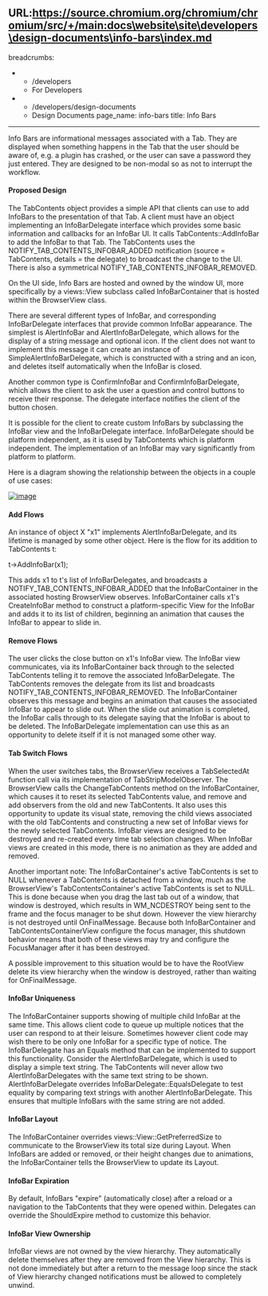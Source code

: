 URL:https://source.chromium.org/chromium/chromium/src/+/main:docs\website\site\developers\design-documents\info-bars\index.md
---
breadcrumbs:
- - /developers
  - For Developers
- - /developers/design-documents
  - Design Documents
page_name: info-bars
title: Info Bars
---

Info Bars are informational messages associated with a Tab. They are displayed
when something happens in the Tab that the user should be aware of, e.g. a
plugin has crashed, or the user can save a password they just entered. They are
designed to be non-modal so as not to interrupt the workflow.

#### Proposed Design

The TabContents object provides a simple API that clients can use to add
InfoBars to the presentation of that Tab. A client must have an object
implementing an InfoBarDelegate interface which provides some basic information
and callbacks for an InfoBar UI. It calls TabContents::AddInfoBar to add the
InfoBar to that Tab. The TabContents uses the NOTIFY_TAB_CONTENTS_INFOBAR_ADDED
notification (source = TabContents, details = the delegate) to broadcast the
change to the UI. There is also a symmetrical
NOTIFY_TAB_CONTENTS_INFOBAR_REMOVED.

On the UI side, Info Bars are hosted and owned by the window UI, more
specifically by a views::View subclass called InfoBarContainer that is hosted
within the BrowserView class.

There are several different types of InfoBar, and corresponding InfoBarDelegate
interfaces that provide common InfoBar appearance. The simplest is AlertInfoBar
and AlertInfoBarDelegate, which allows for the display of a string message and
optional icon. If the client does not want to implement this message it can
create an instance of SimpleAlertInfoBarDelegate, which is constructed with a
string and an icon, and deletes itself automatically when the InfoBar is closed.

Another common type is ConfirmInfoBar and ConfirmInfoBarDelegate, which allows
the client to ask the user a question and control buttons to receive their
response. The delegate interface notifies the client of the button chosen.

It is possible for the client to create custom InfoBars by subclassing the
InfoBar view and the InfoBarDelegate interface. InfoBarDelegate should be
platform independent, as it is used by TabContents which is platform
independent. The implementation of an InfoBar may vary significantly from
platform to platform.

Here is a diagram showing the relationship between the objects in a couple of
use cases:

[<img alt="image"
src="/developers/design-documents/info-bars/2infobars.png">](/developers/design-documents/info-bars/2infobars.png)

#### Add Flows

An instance of object X "x1" implements AlertInfoBarDelegate, and its lifetime
is managed by some other object. Here is the flow for its addition to
TabContents t:

t-&gt;AddInfoBar(x1);

This adds x1 to t's list of InfoBarDelegates, and broadcasts a
NOTIFY_TAB_CONTENTS_INFOBAR_ADDED that the InfoBarContainer in the associated
hosting BrowserView observes. InfoBarContainer calls x1's CreateInfoBar method
to construct a platform-specific View for the InfoBar and adds it to its list of
children, beginning an animation that causes the InfoBar to appear to slide in.

#### Remove Flows

The user clicks the close button on x1's InfoBar view. The InfoBar view
communicates, via its InfoBarContainer back through to the selected TabContents
telling it to remove the associated InfoBarDelegate. The TabContents removes the
delegate from its list and broadcasts NOTIFY_TAB_CONTENTS_INFOBAR_REMOVED. The
InfoBarContainer observes this message and begins an animation that causes the
associated InfoBar to appear to slide out. When the slide out animation is
completed, the InfoBar calls through to its delegate saying that the InfoBar is
about to be deleted. The InfoBarDelegate implementation can use this as an
opportunity to delete itself if it is not managed some other way.

#### Tab Switch Flows

When the user switches tabs, the BrowserView receives a TabSelectedAt function
call via its implementation of TabStripModelObserver. The BrowserView calls the
ChangeTabContents method on the InfoBarContainer, which causes it to reset its
selected TabContents value, and remove and add observers from the old and new
TabContents. It also uses this opportunity to update its visual state, removing
the child views associated with the old TabContents and constructing a new set
of InfoBar views for the newly selected TabContents. InfoBar views are designed
to be destroyed and re-created every time tab selection changes. When InfoBar
views are created in this mode, there is no animation as they are added and
removed.

Another important note: The InfoBarContainer's active TabContents is set to NULL
whenever a TabContents is detached from a window, much as the BrowserView's
TabContentsContainer's active TabContents is set to NULL. This is done because
when you drag the last tab out of a window, that window is destroyed, which
results in WM_NCDESTROY being sent to the frame and the focus manager to be shut
down. However the view hierarchy is not destroyed until OnFinalMessage. Because
both InfoBarContainer and TabContentsContainerView configure the focus manager,
this shutdown behavior means that both of these views may try and configure the
FocusManager after it has been destroyed.

A possible improvement to this situation would be to have the RootView delete
its view hierarchy when the window is destroyed, rather than waiting for
OnFinalMessage.

#### InfoBar Uniqueness

The InfoBarContainer supports showing of multiple child InfoBar at the same
time. This allows client code to queue up multiple notices that the user can
respond to at their leisure. Sometimes however client code may wish there to be
only one InfoBar for a specific type of notice. The InfoBarDelegate has an
Equals method that can be implemented to support this functionality. Consider
the AlertInfoBarDelegate, which is used to display a simple text string. The
TabContents will never allow two AlertInfoBarDelegates with the same text string
to be shown. AlertInfoBarDelegate overrides InfoBarDelegate::EqualsDelegate to
test equality by comparing text strings with another AlertInfoBarDelegate. This
ensures that multiple InfoBars with the same string are not added.

#### InfoBar Layout

The InfoBarContainer overrides views::View::GetPreferredSize to communicate to
the BrowserView its total size during Layout. When InfoBars are added or
removed, or their height changes due to animations, the InfoBarContainer tells
the BrowserView to update its Layout.

#### InfoBar Expiration

By default, InfoBars "expire" (automatically close) after a reload or a
navigation to the TabContents that they were opened within. Delegates can
override the ShouldExpire method to customize this behavior.

#### InfoBar View Ownership

InfoBar views are not owned by the view hierarchy. They automatically delete
themselves after they are removed from the View hierarchy. This is not done
immediately but after a return to the message loop since the stack of View
hierarchy changed notifications must be allowed to completely unwind.

